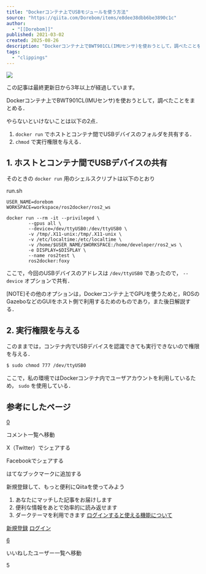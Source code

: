 ```yaml
---
title: "Dockerコンテナ上でUSBモジュールを使う方法"
source: "https://qiita.com/Dorebom/items/e8dee38dbb6be3890c1c"
author:
  - "[[Dorebom]]"
published: 2021-03-02
created: 2025-08-26
description: "Dockerコンテナ上でBWT901CL(IMUセンサ)を使おうとして，調べたことをまとめる． やらないといけないことは以下の2点． docker runでホストとコンテナ間でUSBデバイスのフォルダを共有する． chmodで実行権限を与える． 1. ホストとコン..."
tags:
  - "clippings"
---
```

![](https://relay-dsp.ad-m.asia/dmp/sync/bizmatrix?pid=c3ed207b574cf11376&d=x18o8hduaj&uid=)

この記事は最終更新日から3年以上が経過しています。

Dockerコンテナ上でBWT901CL(IMUセンサ)を使おうとして，調べたことをまとめる．

やらないといけないことは以下の2点．

1. `docker run` でホストとコンテナ間でUSBデバイスのフォルダを共有する．
2. `chmod` で実行権限を与える．

## 1\. ホストとコンテナ間でUSBデバイスの共有

そのときの `docker run` 用のシェルスクリプトは以下のとおり

run.sh

```shell
USER_NAME=dorebom
WORKSPACE=workspace/ros2docker/ros2_ws

docker run --rm -it --privileged \
        --gpus all \
        --device=/dev/ttyUSB0:/dev/ttyUSB0 \
        -v /tmp/.X11-unix:/tmp/.X11-unix \
        -v /etc/localtime:/etc/localtime \
        -v /home/$USER_NAME/$WORKSPACE:/home/developer/ros2_ws \
        -e DISPLAY=$DISPLAY \
        --name ros2test \
        ros2docker:foxy
```

ここで，今回のUSBデバイスのアドレスは `/dev/ttyUSB0` であったので， `--device` オプションで共有．

\[NOTE\]その他のオプションは，Dockerコンテナ上でGPUを使うためと，ROSのGazeboなどのGUIをホスト側で利用するためのものであり，また後日解説する．

## 2\. 実行権限を与える

このままでは，コンテナ内でUSBデバイスを認識できても実行できないので権限を与える．

```bash
$ sudo chmod 777 /dev/ttyUSB0
```

ここで，私の環境ではDockerコンテナ内でユーザアカウントを利用しているため， `sudo` を使用している．

## 参考にしたページ

[0](https://qiita.com/Dorebom/items/#comments)

コメント一覧へ移動

X（Twitter）でシェアする

Facebookでシェアする

はてなブックマークに追加する

新規登録して、もっと便利にQiitaを使ってみよう

1. あなたにマッチした記事をお届けします
2. 便利な情報をあとで効率的に読み返せます
3. ダークテーマを利用できます
[ログインすると使える機能について](https://help.qiita.com/ja/articles/qiita-login-user)

[新規登録](https://qiita.com/signup?callback_action=login_or_signup&redirect_to=%2FDorebom%2Fitems%2Fe8dee38dbb6be3890c1c&realm=qiita) [ログイン](https://qiita.com/login?callback_action=login_or_signup&redirect_to=%2FDorebom%2Fitems%2Fe8dee38dbb6be3890c1c&realm=qiita)

[6](https://qiita.com/Dorebom/items/e8dee38dbb6be3890c1c/likers)

いいねしたユーザー一覧へ移動

5